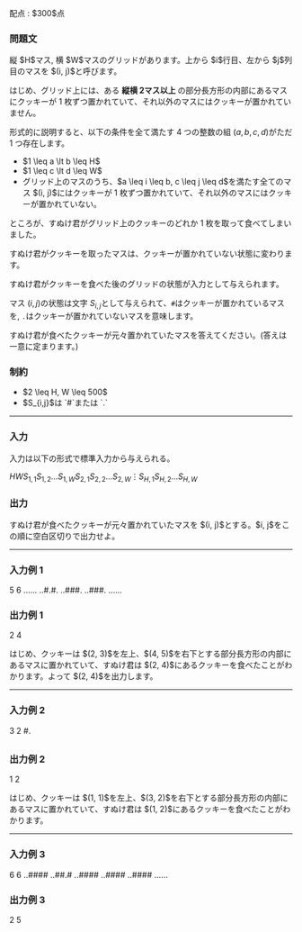 
<div>

<span>

<span>

<p>
配点 : $300$点
</p>

<div>

<section>

### **問題文**

<p>
縦 $H$マス, 横 $W$マスのグリッドがあります。上から $i$行目、左から $j$列目のマスを $(i, j)$と呼びます。

はじめ、グリッド上には、ある 
<strong>
縦横 $2$マス以上
</strong>
の部分長方形の内部にあるマスにクッキーが 1 枚ずつ置かれていて、それ以外のマスにはクッキーが置かれていません。

形式的に説明すると、以下の条件を全て満たす 4 つの整数の組 $(a,b,c,d)$がただ 1 つ存在します。
</p>

<ul>

<li>
$1 \leq a \lt b \leq H$
</li>

<li>
$1 \leq c \lt d \leq W$
</li>

<li>
グリッド上のマスのうち、$a \leq i \leq b, c \leq j \leq d$を満たす全てのマス $(i, j)$にはクッキーが 1 枚ずつ置かれていて、それ以外のマスにはクッキーが置かれていない。
</li>

</ul>

<p>
ところが、すぬけ君がグリッド上のクッキーのどれか 1 枚を取って食べてしまいました。

すぬけ君がクッキーを取ったマスは、クッキーが置かれていない状態に変わります。
</p>

<p>
すぬけ君がクッキーを食べた後のグリッドの状態が入力として与えられます。

マス $(i, j)$の状態は文字 $S_{i,j}$として与えられて、`#`はクッキーが置かれているマスを, `.`はクッキーが置かれていないマスを意味します。

すぬけ君が食べたクッキーが元々置かれていたマスを答えてください。(答えは一意に定まります。)
</p>

</section>

</div>

<div>

<section>

### **制約**

<ul>

<li>
$2 \leq H, W \leq 500$
</li>

<li>
$S_{i,j}$は `#`または `.`
</li>

</ul>

</section>

</div>

---

<div>

<div>

<section>

### **入力**

<p>
入力は以下の形式で標準入力から与えられる。
</p>

<div>

$H$$W$$S_{1,1}$$S_{1,2}$$\dots$$S_{1,W}$$S_{2,1}$$S_{2,2}$$\dots$$S_{2,W}$$\vdots$$S_{H,1}$$S_{H,2}$$\dots$$S_{H,W}$
</div>

</section>

</div>

<div>

<section>

### **出力**

<p>
すぬけ君が食べたクッキーが元々置かれていたマスを $(i, j)$とする。$i, j$をこの順に空白区切りで出力せよ。
</p>

</section>

</div>

</div>

---

<div>

<section>

### **入力例 1**

<div>

5 6
......
..#.#.
..###.
..###.
......

</div>

</section>

</div>

<div>

<section>

### **出力例 1**

<div>

2 4

</div>

<p>
はじめ、クッキーは $(2, 3)$を左上、$(4, 5)$を右下とする部分長方形の内部にあるマスに置かれていて、すぬけ君は $(2, 4)$にあるクッキーを食べたことがわかります。よって $(2, 4)$を出力します。
</p>

</section>

</div>

---

<div>

<section>

### **入力例 2**

<div>

3 2
#.
##
##

</div>

</section>

</div>

<div>

<section>

### **出力例 2**

<div>

1 2

</div>

<p>
はじめ、クッキーは $(1, 1)$を左上、$(3, 2)$を右下とする部分長方形の内部にあるマスに置かれていて、すぬけ君は $(1, 2)$にあるクッキーを食べたことがわかります。
</p>

</section>

</div>

---

<div>

<section>

### **入力例 3**

<div>

6 6
..####
..##.#
..####
..####
..####
......

</div>

</section>

</div>

<div>

<section>

### **出力例 3**

<div>

2 5

</div>

</section>

</div>

</span>

</span>

</div>
